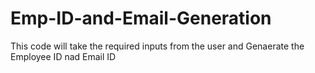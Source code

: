 # Emp-ID-and-Email-Generation
This code will take the required inputs from the user and Genaerate the Employee ID nad Email ID

